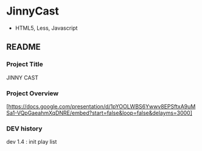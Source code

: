 # JinnyCast

* HTML5, Less, Javascript


## README

### Project Title
 JINNY CAST
### Project Overview

[https://docs.google.com/presentation/d/1pYOOLWBS6Ywwv8EPSftxA9uMSa1-VQpGaeahmXqDNRE/embed?start=false&loop=false&delayms=3000]

### DEV history
dev 1.4 : init play list

